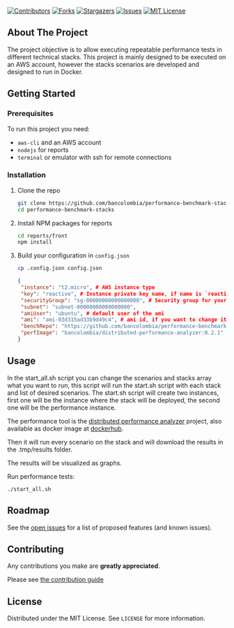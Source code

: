 [![Contributors][contributors-shield]][contributors-url]
[![Forks][forks-shield]][forks-url]
[![Stargazers][stars-shield]][stars-url]
[![Issues][issues-shield]][issues-url]
[![MIT License][license-shield]][license-url]

## About The Project

The project objective is to allow executing repeatable performance tests in different technical stacks. This project is
mainly designed to be executed on an AWS account, however the stacks scenarios are developed and designed to run in
Docker.

## Getting Started

### Prerequisites

To run this project you need:

* `aws-cli` and an AWS account
* `nodejs` for reports
* `terminal` or emulator with ssh for remote connections

### Installation

1. Clone the repo
   ```sh
   git clone https://github.com/bancolombia/performance-benchmark-stacks
   cd performance-benchmark-stacks
   ```
2. Install NPM packages for reports
   ```sh
   cd reports/front
   npm install
   ```
3. Build your configuration in `config.json`
   ```sh
   cp .config.json config.json
   ```
   ```json
   {
    "instance": "t2.micro", # AWS instance type
    "key": "reactive", # Instance private key name, if name is `reactive` the key file should be in root of this project with `reactive.pem` name. 
    "securityGroup": "sg-00000000000000000", # Security group for your instances, should allow requests to the 8080 port
    "subnet": "subnet-00000000000000000",
    "amiUser": "ubuntu", # default user of the ami
    "ami": "ami-03d315ad33b9d49c4", # ami id, if you want to change it, you should change the docker installation file, located in the infra folder
    "benchRepo": "https://github.com/bancolombia/performance-benchmark-stacks.git",
    "perfImage": "bancolombia/distributed-performance-analyzer:0.2.1"
   }
   ```

## Usage

In the start_all.sh script you can change the scenarios and stacks array what you want to run, this script will run the
start.sh script with each stack and list of desired scenarios. The start.sh script will create two instances, first one
will be the instance where the stack will be deployed, the second one will be the performance instance.

The performance tool is the [distributed performance analyzer](https://github.com/bancolombia/distributed-performance-analyzer) project, also available as docker image at [dockerhub](https://hub.docker.com/repository/docker/bancolombia/distributed-performance-analyzer).

Then it will run every scenario on the stack and will download the results in the .tmp/results folder.

The results will be visualized as graphs.

Run performance tests:

```shell
./start_all.sh
```

## Roadmap

See the [open issues](https://github.com/bancolombia/performance-benchmark-stacks/issues) for a list of proposed
features (and known issues).

## Contributing

Any contributions you make are **greatly appreciated**.

Please see [the contribution guide](https://github.com/bancolombia/performance-benchmark-stacks/wiki/Contributing)

## License

Distributed under the MIT License. See `LICENSE` for more information.

[contributors-shield]: https://img.shields.io/github/contributors/bancolombia/performance-benchmark-stacks.svg?style=for-the-badge

[contributors-url]: https://github.com/bancolombia/performance-benchmark-stacks/graphs/contributors

[forks-shield]: https://img.shields.io/github/forks/bancolombia/performance-benchmark-stacks.svg?style=for-the-badge

[forks-url]: https://github.com/bancolombia/performance-benchmark-stacks/network/members

[stars-shield]: https://img.shields.io/github/stars/bancolombia/performance-benchmark-stacks.svg?style=for-the-badge

[stars-url]: https://github.com/bancolombia/performance-benchmark-stacks/stargazers

[issues-shield]: https://img.shields.io/github/issues/bancolombia/performance-benchmark-stacks.svg?style=for-the-badge

[issues-url]: https://github.com/bancolombia/performance-benchmark-stacks/issues

[license-shield]: https://img.shields.io/github/license/bancolombia/performance-benchmark-stacks.svg?style=for-the-badge

[license-url]: https://github.com/bancolombia/performance-benchmark-stacks/blob/main/LICENSE
